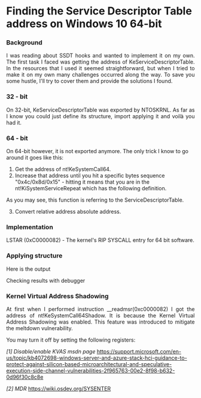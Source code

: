 # Finding the Service Descriptor Table address on Windows 10 64-bit


### Background
<p align= 'justify'>
I was reading about SSDT hooks and wanted to implement it on my own. The first task I faced was getting the address of KeServiceDescriptorTable. In the resources that I used it seemed straightforward, but when I tried to make it on my own many challenges occurred along the way. To save you some hustle, I'll try to cover them and provide the solutions I found.
</p>

### 32 - bit
<p align= 'justify'>
On 32-bit, KeServiceDescriptorTable was exported by NTOSKRNL. As far as I know you could just define its structure, import applying it and voilà you had it.
</p>

### 64 - bit

On 64-bit however, it is not exported anymore. The only trick I know to go around it goes like this:

1. Get the address of nt!KeSystemCall64.
2. Increase that address until you hit a specific bytes sequence "0x4c/0x8d/0x15" - hitting it means that you are in the nt!KiSystemServiceRepeat which has the following definition.

As you may see, this function is referring to the ServiceDescriptorTable.

3. Convert relative address absolute address.


### Implementation

LSTAR (0xC0000082) - The kernel's RIP SYSCALL entry for 64 bit software.

### Applying structure


Here is the output

Checking results with debugger

### Kernel Virtual Address Shadowing
<p align= 'justify'>
At first when I performed instruction __readmsr(0xc0000082) I got the address of nt!KeSystemCall64Shadow. It is because the Kernel Virtual Address Shadowing was enabled. This feature was introduced to mitigate the meltdown vulnerability.

You may turn it off by setting the following registers:
</p>


_[1] Disable/enable KVAS msdn page_
https://support.microsoft.com/en-us/topic/kb4072698-windows-server-and-azure-stack-hci-guidance-to-protect-against-silicon-based-microarchitectural-and-speculative-execution-side-channel-vulnerabilities-2f965763-00e2-8f98-b632-0d96f30c8c8e

_[2] MDR_
https://wiki.osdev.org/SYSENTER



